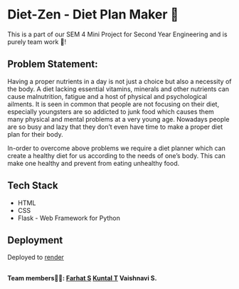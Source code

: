 # Diet-Zen - Diet Plan Maker 🍊

This is a part of our SEM 4 Mini Project for Second Year Engineering and is purely team work 🤝!

## Problem Statement:

Having a proper nutrients in a day is not just a choice but also a necessity of the body. A diet lacking essential vitamins, minerals and other nutrients can cause malnutrition, fatigue and a host of physical and psychological ailments. It is seen in common that people are not focusing on their diet, especially youngsters are so addicted to junk food which causes them many physical and mental problems at a very young age. Nowadays people are so busy and lazy that they don’t even have time to make a proper diet plan for their body.

In-order to overcome above problems we require a diet planner which can create a healthy diet for us according to the needs of one’s body. This can make one healthy and prevent from eating unhealthy food. 

## Tech Stack
* HTML
* CSS
* Flask - Web Framework for Python

## Deployment
Deployed to [render](https://diet-zen.onrender.com/)

## 

#### Team members🦸🏼: [Farhat S](https://github.com/Faruu18) [Kuntal T](https://github.com/) Vaishnavi S.
